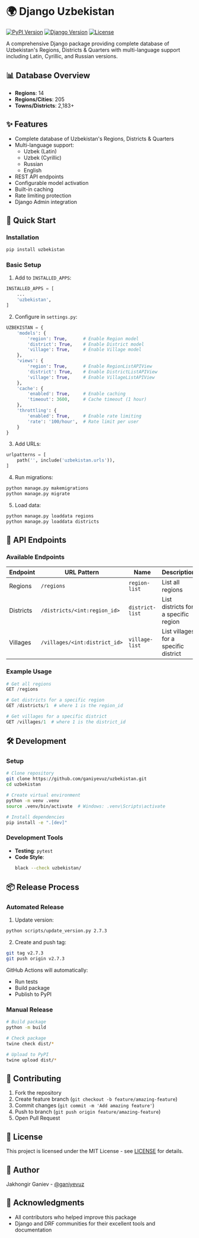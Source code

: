 # 🌍 Django Uzbekistan

[![PyPI Version](https://img.shields.io/pypi/v/uzbekistan)](https://pypi.org/project/uzbekistan/)
[![Django Version](https://img.shields.io/badge/Django-5.x-green.svg)](https://www.djangoproject.com/)
[![License](https://img.shields.io/badge/License-MIT-blue.svg)](LICENSE)

A comprehensive Django package providing complete database of Uzbekistan's Regions, Districts & Quarters with multi-language support including Latin, Cyrillic, and Russian versions.

## 📊 Database Overview

- **Regions**: 14
- **Regions/Cities**: 205
- **Towns/Districts**: 2,183+

## ✨ Features

- Complete database of Uzbekistan's Regions, Districts & Quarters
- Multi-language support:
  - Uzbek (Latin)
  - Uzbek (Cyrillic)
  - Russian
  - English
- REST API endpoints
- Configurable model activation
- Built-in caching
- Rate limiting protection
- Django Admin integration

## 🚀 Quick Start

### Installation

```bash
pip install uzbekistan
```

### Basic Setup

1. Add to `INSTALLED_APPS`:
```python
INSTALLED_APPS = [
    ...
    'uzbekistan',
]
```

2. Configure in `settings.py`:
```python
UZBEKISTAN = {
    'models': {
        'region': True,      # Enable Region model
        'district': True,    # Enable District model
        'village': True,     # Enable Village model
    },
    'views': {
        'region': True,      # Enable RegionListAPIView
        'district': True,    # Enable DistrictListAPIView
        'village': True,     # Enable VillageListAPIView
    },
    'cache': {
        'enabled': True,     # Enable caching
        'timeout': 3600,     # Cache timeout (1 hour)
    },
    'throttling': {
        'enabled': True,     # Enable rate limiting
        'rate': '100/hour',  # Rate limit per user
    }
}
```

3. Add URLs:
```python
urlpatterns = [
    path('', include('uzbekistan.urls')),
]
```

4. Run migrations:
```bash
python manage.py makemigrations
python manage.py migrate
```

5. Load data:
```bash
python manage.py loaddata regions
python manage.py loaddata districts
```

## 🔌 API Endpoints

### Available Endpoints

| Endpoint | URL Pattern | Name | Description |
|----------|-------------|------|-------------|
| Regions | `/regions` | `region-list` | List all regions |
| Districts | `/districts/<int:region_id>` | `district-list` | List districts for a specific region |
| Villages | `/villages/<int:district_id>` | `village-list` | List villages for a specific district |

### Example Usage

```python
# Get all regions
GET /regions

# Get districts for a specific region
GET /districts/1  # where 1 is the region_id

# Get villages for a specific district
GET /villages/1  # where 1 is the district_id
```

## 🛠️ Development

### Setup

```bash
# Clone repository
git clone https://github.com/ganiyevuz/uzbekistan.git
cd uzbekistan

# Create virtual environment
python -m venv .venv
source .venv/bin/activate  # Windows: .venv\Scripts\activate

# Install dependencies
pip install -e ".[dev]"
```

### Development Tools

- **Testing**: `pytest`
- **Code Style**: 
  ```bash
  black --check uzbekistan/
  ```

## 📦 Release Process

### Automated Release

1. Update version:
```bash
python scripts/update_version.py 2.7.3
```

2. Create and push tag:
```bash
git tag v2.7.3
git push origin v2.7.3
```

GitHub Actions will automatically:
- Run tests
- Build package
- Publish to PyPI

### Manual Release

```bash
# Build package
python -m build

# Check package
twine check dist/*

# Upload to PyPI
twine upload dist/*
```

## 🤝 Contributing

1. Fork the repository
2. Create feature branch (`git checkout -b feature/amazing-feature`)
3. Commit changes (`git commit -m 'Add amazing feature'`)
4. Push to branch (`git push origin feature/amazing-feature`)
5. Open Pull Request

## 📄 License

This project is licensed under the MIT License - see [LICENSE](LICENSE) for details.

## 👤 Author

Jakhongir Ganiev - [@ganiyevuz](https://github.com/ganiyevuz)

## 🙏 Acknowledgments

- All contributors who helped improve this package
- Django and DRF communities for their excellent tools and documentation